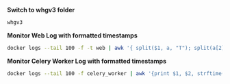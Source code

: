 **Switch to whgv3 folder**
```sh
whgv3
```

**Monitor Web Log with formatted timestamps**
```sh
docker logs --tail 100 -f -t web | awk '{ split($1, a, "T"); split(a[2], b, "."); printf "%s %s ", a[1], b[1]; for (i=2; i<=NF; i++) printf "%s ", $i; print "" }'
```

**Monitor Celery Worker Log with formatted timestamps**
```sh
docker logs --tail 100 -f celery_worker | awk '{print $1, $2, strftime("%Y-%m-%d %H:%M:%S", substr($4, 0, length($4)-1)), $5, $6, $7, $8, $9, $10, $11, $12}'
```
